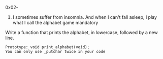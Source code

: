 0x02-






1. I sometimes suffer from insomnia. And when I can't fall asleep, I play what I call the alphabet game
mandatory

Write a function that prints the alphabet, in lowercase, followed by a new line.

    Prototype: void print_alphabet(void);
    You can only use _putchar twice in your code
